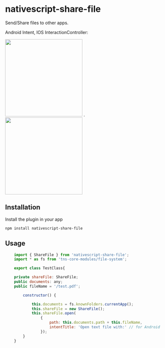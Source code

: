 # nativescript-share-file

Send/Share files to other apps. 

Android Intent, IOS InteractionController:

<img src="https://github.com/braune-digital/nativescript-share-file/blob/master/preview/preview-android.png?raw=true" width="250"> .   <img src="https://github.com/braune-digital/nativescript-share-file/blob/master/preview/preview-ios.png?raw=true" width="250">



## Installation

Install the plugin in your app

~~~
npm install nativescript-share-file
~~~

## Usage 

	
```javascript
    import { ShareFile } from 'nativescript-share-file';
    import * as fs from 'tns-core-modules/file-system';

    export class TestClass{

    private shareFile: ShareFile;
    public documents: any;
    public fileName = '/test.pdf';

        constructor() {

            this.documents = fs.knownFolders.currentApp();
            this.shareFile = new ShareFile();
            this.shareFile.open(
                { 
                    path: this.documents.path + this.fileName, 
                    intentTitle: 'Open text file with:' // for Android only
                });
        }
    }

```
